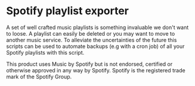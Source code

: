 # Spotify playlist exporter

A set of well crafted music playlists is something invaluable we don't want to loose. A playlist can easily be deleted or you may want to move to another music service. To alleviate the uncertainties of the future this scripts can be used to automate backups (e.g with a cron job) of all your Spotify playlists with this script.


This product uses Music by Spotify but is not endorsed, certified or otherwise approved in any way by Spotify. Spotify is the registered trade mark of the Spotify Group.
